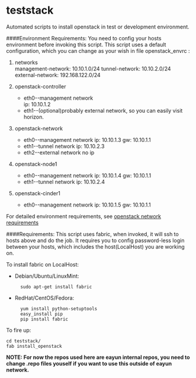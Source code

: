 teststack
=========

Automated scripts to install openstack in test or development environment.


####Environment Requirements:
You need to config your hosts environment before invoking this script.
This script uses a default configuration, which you can change as your wish in file openstack_envrc :

1. networks  
    management-network: 10.10.1.0/24
    tunnel-network: 10.10.2.0/24
    external-network: 192.168.122.0/24

2. openstack-controller
    * eth0--management network  
        ip: 10.10.1.2
    * eth1--(optional)probably external network, so you can easily visit horizon.

3. openstack-network
    * eth0--management network
        ip: 10.10.1.3
        gw: 10.10.1.1
    * eth1--tunnel network
        ip: 10.10.2.3
    * eth2--external network
        no ip

4. openstack-node1
    * eth0--management network
        ip: 10.10.1.4
        gw: 10.10.1.1
    * eth1--tunnel network
        ip: 10.10.2.4

5. openstack-cinder1
    * eth0--management network
        ip: 10.10.1.5
        gw: 10.10.1.1

For detailed environment requirements, see [openstack network requirements](http://docs.openstack.org/icehouse/install-guide/install/yum/content/basics-networking-neutron.html)

####Requirements:
This script uses fabric, when invoked, it will ssh to hosts above and do the job.
It requires you to config password-less login between your hosts, which includes the host(LocalHost) you are working on.

To install fabric on LocalHost:

* Debian/Ubuntu/LinuxMint:

        sudo apt-get install fabric

* RedHat/CentOS/Fedora:

        yum install python-setuptools
        easy_install pip
        pip install fabric

To fire up:
    
    cd teststack/
    fab install_openstack


**NOTE: For now the repos used here are eayun internal repos, you need to change .repo files youself if you want to use
this outside of eayun network.**
